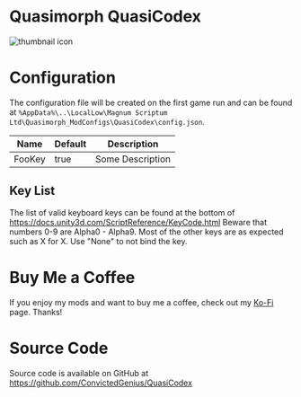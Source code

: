 # Quasimorph QuasiCodex

![thumbnail icon](media/thumbnail.png)

# Configuration

The configuration file will be created on the first game run and can be found at `%AppData%\..\LocalLow\Magnum Scriptum Ltd\Quasimorph_ModConfigs\QuasiCodex\config.json`.

|Name|Default|Description|
|--|--|--|
|FooKey|true|Some Description|

## Key List
The list of valid keyboard keys can be found  at the bottom of https://docs.unity3d.com/ScriptReference/KeyCode.html
Beware that numbers 0-9 are Alpha0 - Alpha9.  Most of the other keys are as expected such as X for X.
Use "None" to not bind the key.

# Buy Me a Coffee
If you enjoy my mods and want to buy me a coffee, check out my [Ko-Fi](https://ko-fi.com/pixelboneboxes) page.
Thanks!

# Source Code
Source code is available on GitHub at https://github.com/ConvictedGenius/QuasiCodex
